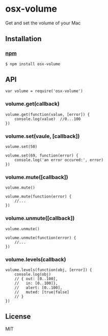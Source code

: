 # osx-volume

Get and set the volume of your Mac

## Installation
### [npm](http://npmjs.org)

    $ npm install osx-volume

## API
    var volume = require('osx-volume')

### volume.get(callback)
    volume.get(function(value, [error]) {
        console.log(value)  //0...100
    })

### volume.set(vaule, [callback])
    volume.set(50)

    volume.set(69, function(error) {
        console.log('an error occured:', error)
    })

### volume.mute([callback])
    volume.mute()

    volume.mute(function(error) {
        //...
    })

### volume.unmute([callback])
    volume.unmute()

    volume.unmute(function(error) {
        //...
    })

### volume.levels(callback)
    volume.levels(function(obj, [error]) {
        console.log(obj)
        // { out: [0..100],
        //   in: [0..100]},
        //   alert: [0..100],
        //   muted: [true|false]
        // }
    })

## License

MIT
